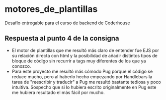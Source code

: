 # motores_de_plantillas
Desafío entregable para el curso de backend de Coderhouse
## Respuesta al punto 4 de la consigna

- El motor de plantillas que me resultó más claro de entender fue EJS por su relación directa con html y la posibilidad de añadir distintos tipos de bloque de código sin recurrir a tags muy diferentes de los que ya conozco.
- Para este proyecto me resultó más cómodo Pug porque el código se reduce mucho, pero al haberlo hecho empezando por Handlebars la tarea de "reescribir y traducir" a Pug me resultó bastante tediosa y poco intuitiva. Sospecho que si lo hubiera escrito originalmente en Pug este me hubiera resultado el más fácil por mucho.
